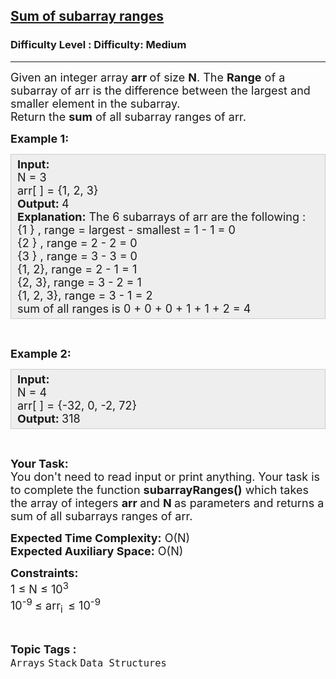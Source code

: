 <h2><a href="https://www.geeksforgeeks.org/problems/sum-of-subarray-ranges/0">Sum of subarray ranges</a></h2><h3>Difficulty Level : Difficulty: Medium</h3><hr><div class="problems_problem_content__Xm_eO"><p><span style="font-size:18px">Given an integer array <strong>a</strong><strong>rr&nbsp;</strong>of size <strong>N</strong>.&nbsp;The <strong>Range</strong> of a subarray of arr is the difference between the largest and smaller element in the subarray.&nbsp;&nbsp;<br>
Return the <strong>sum</strong> of all subarray ranges of arr.</span></p>

<p><span style="font-size:18px"><strong>Example 1:</strong></span></p>

<div style="background: rgb(238, 238, 238); border: 1px solid rgb(204, 204, 204); padding: 5px 10px; --darkreader-inline-bgimage: initial; --darkreader-inline-bgcolor:#222426; --darkreader-inline-border-top:#3e4446; --darkreader-inline-border-right:#3e4446; --darkreader-inline-border-bottom:#3e4446; --darkreader-inline-border-left:#3e4446;"><span style="font-size:18px"><strong>Input:</strong><br>
N = 3<br>
arr[ ] = {1, 2, 3}<br>
<strong>Output:&nbsp;</strong>4<br>
<strong>Explanation:</strong>&nbsp;The 6 subarrays of arr are the following :<br>
{1 } , range = largest - smallest = 1 - 1 = 0&nbsp;<br>
{2 } , range = 2 - 2 = 0<br>
{3&nbsp;} , range = 3&nbsp;- 3&nbsp;= 0<br>
{1, 2}, range = 2&nbsp;- 1 = 1<br>
{2, 3}, range = 3 - 2&nbsp;= 1<br>
{1, 2, 3}, range = 3&nbsp;- 1 = 2<br>
sum of all ranges is 0 + 0 + 0 + 1 + 1&nbsp;+ 2 = 4</span></div>

<p>&nbsp;</p>

<p><span style="font-size:18px"><strong>Example 2:</strong></span></p>

<div style="background: rgb(238, 238, 238); border: 1px solid rgb(204, 204, 204); padding: 5px 10px; --darkreader-inline-bgimage: initial; --darkreader-inline-bgcolor:#222426; --darkreader-inline-border-top:#3e4446; --darkreader-inline-border-right:#3e4446; --darkreader-inline-border-bottom:#3e4446; --darkreader-inline-border-left:#3e4446;"><span style="font-size:18px"><strong>Input:</strong><br>
N = 4<br>
arr[ ] = {-32, 0, -2, 72}<br>
<strong>Output:&nbsp;</strong>318</span></div>

<p>&nbsp;</p>

<p><span style="font-size:18px"><strong>Your Task:</strong><br>
You don't need to read input or print anything. Your task is to complete the function <strong>subarrayRanges()</strong>&nbsp;which takes the&nbsp;array of&nbsp;integers&nbsp;<strong>arr </strong>and <strong>N&nbsp;</strong>as parameters and returns a sum of&nbsp;all subarrays ranges of arr.</span></p>

<p><span style="font-size:18px"><strong>Expected Time Complexity:</strong>&nbsp;O(N)<br>
<strong>Expected Auxiliary Space:</strong>&nbsp;O(N)</span></p>

<p><span style="font-size:18px"><strong>Constraints:</strong><br>
1 ≤ N ≤ 10<sup>3</sup><br>
10<sup>-9&nbsp;</sup>≤ arr<sub>i&nbsp; </sub>≤ 10<sup>-9</sup></span></p>
</div><br><p><span style=font-size:18px><strong>Topic Tags : </strong><br><code>Arrays</code>&nbsp;<code>Stack</code>&nbsp;<code>Data Structures</code>&nbsp;